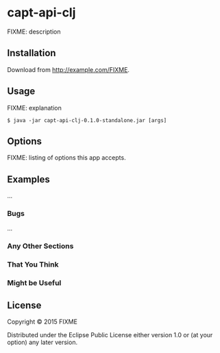 # capt-api-clj

FIXME: description

## Installation

Download from http://example.com/FIXME.

## Usage

FIXME: explanation

    $ java -jar capt-api-clj-0.1.0-standalone.jar [args]

## Options

FIXME: listing of options this app accepts.

## Examples

...

### Bugs

...

### Any Other Sections
### That You Think
### Might be Useful

## License

Copyright © 2015 FIXME

Distributed under the Eclipse Public License either version 1.0 or (at
your option) any later version.
